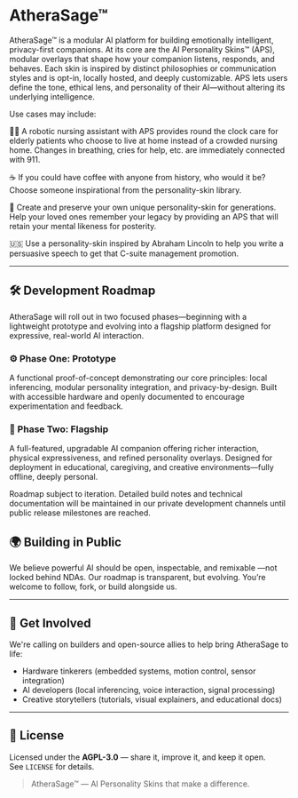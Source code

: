 

# AtheraSage™

AtheraSage™ is a modular AI platform for building emotionally intelligent, privacy-first companions. At its core are the AI Personality Skins™ (APS), modular overlays that shape how your companion listens, responds, and behaves. Each skin is inspired by distinct philosophies or communication styles and is opt-in, locally hosted, and deeply customizable. APS lets users define the tone, ethical lens, and personality of their AI—without altering its underlying intelligence. 

Use cases may include: 

👩‍⚕️️ A robotic nursing assistant with APS provides round the clock care for elderly patients who choose to live at home instead of a crowded nursing home. Changes in breathing, cries for help, etc. are immediately connected with 911. 

☕️ If you could have coffee with anyone from history, who would it be? Choose someone inspirational from the personality-skin library. 

🧠️ Create and preserve your own unique personality-skin for generations. Help your loved ones remember your legacy by providing an APS that will retain your mental likeness for posterity. 

🇺🇸️ Use a personality-skin inspired by Abraham Lincoln to help you write a persuasive speech to get that C-suite management promotion.

---

## 🛠️ Development Roadmap

AtheraSage will roll out in two focused phases—beginning with a lightweight prototype and evolving into a flagship platform designed for expressive, real-world AI interaction.

### ⚙️ Phase One: Prototype
A functional proof-of-concept demonstrating our core principles: local inferencing, modular personality integration, and privacy-by-design. Built with accessible hardware and openly documented to encourage experimentation and feedback.

### 🚀 Phase Two: Flagship
A full-featured, upgradable AI companion offering richer interaction, physical expressiveness, and refined personality overlays. Designed for deployment in educational, caregiving, and creative environments—fully offline, deeply personal.

Roadmap subject to iteration. Detailed build notes and technical documentation will be maintained in our private development channels until public release milestones are reached.

## 🌍 Building in Public

We believe powerful AI should be open, inspectable, and  remixable —not locked behind NDAs. Our roadmap is transparent, but evolving. You’re welcome to follow, fork, or build alongside us.

---

## 🤝 Get Involved
We're calling on builders and open-source allies to help bring AtheraSage to life:

- Hardware tinkerers (embedded systems, motion control, sensor integration)
- AI developers (local inferencing, voice interaction, signal processing)
- Creative storytellers (tutorials, visual explainers, and educational docs)

---

## 📄 License

Licensed under the **AGPL-3.0** — share it, improve it, and keep it open.  
See `LICENSE` for details.



> AtheraSage™ — AI Personality Skins that make a difference. 
